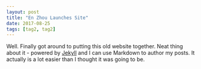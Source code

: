 ```yaml
---
layout: post
title: "En Zhou Launches Site"
date: 2017-08-25
tags: [tag2, tag2]
---
```


Well. Finally got around to putting this old website together. Neat thing about it - powered by [Jekyll](http://jekyllrb.com) and I can use Markdown to author my posts. It actually is a lot easier than I thought it was going to be.
